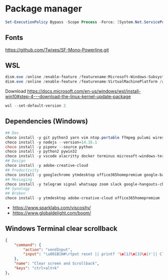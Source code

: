 # Package manager

```powershell
Set-ExecutionPolicy Bypass -Scope Process -Force; [System.Net.ServicePointManager]::SecurityProtocol = [System.Net.ServicePointManager]::SecurityProtocol -bor 3072; iex ((New-Object System.Net.WebClient).DownloadString('https://chocolatey.org/install.ps1'))
```

## Fonts

<https://github.com/Twixes/SF-Mono-Powerline.git>

## WSL

```powershell
dism.exe /online /enable-feature /featurename:Microsoft-Windows-Subsystem-Linux /all /norestart
dism.exe /online /enable-feature /featurename:VirtualMachinePlatform /all /norestart
```

Download <https://docs.microsoft.com/en-us/windows/wsl/install-win10#step-4---download-the-linux-kernel-update-package>

```powershell
wsl --set-default-version 2
```

## Dependencies (Windows)

```powershell
## Dev
choco install -y git python3 yarn vim ntop.portable ffmpeg pulumi wireshark awscli gnuwin32-coreutils.install nvm wget jq yq postman
choco install -y nodejs --version=14.16.1
choco install -y pipenv --source python
choco install -y python2 pywin32
choco install -y vscode alacritty docker terminus microsoft-windows-terminal
## Design
choco install -y adobe-creative-cloud
## Productivity
choco install -y googlechrome ytmdesktop office365homepremium google-backup-and-sync plex vlc windirstat procexp
## Messaging
choco install -y telegram signal whatsapp zoom slack google-hangouts-chat viber skype discord
## Synology
## Broken
choco install -y ytmdesktop adobe-creative-cloud office365homepremium

```

- <https://www.sparklabs.com/viscosity/>
- <https://www.globaldelight.com/boom/>

## Windows Terminal clear scrollback

```json
{
    "command": {
        "action": "sendInput",
        "input": "\u001B[H#\rtput reset || printf '\e[1J\e[3J\e[r'|| Clear-Host\r\u001B[A\u001B[A\u001B[H\u001B[3~\u001B[F"
    },
    "name": "Clear screen and Scrollback",
    "keys": "ctrl+alt+k"
},
```